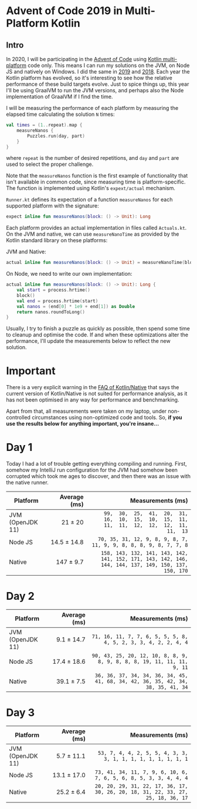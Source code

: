 # Advent of Code 2019 in Multi-Platform Kotlin

## Intro
In 2020, I will be participating in the [Advent of Code](https://adventofcode.com) using [Kotlin multi-platform](https://kotlinlang.org/docs/reference/multiplatform.html) code only. This means I can run my solutions on the JVM, on Node JS and natively on Windows. I did the same in [2019](https://github.com/jorispz/aoc-2019) and [2018](https://github.com/jorispz/aoc-2018). 
Each year the Kotlin platform has evolved, so it's interesting to see how the relative performance of these build targets evolve. Just to spice things up, this year I'll be using GraalVM to run the JVM versions, and perhaps also the Node implementation of GraalVM if I find the time.


I will be measuring the performance of each platform by measuring the elapsed time calculating the solution `N` times:
```kotlin
val times = (1..repeat).map {
    measureNanos {
        Puzzles.run(day, part)
    }
}
```
where `repeat` is the number of desired repetitions, and `day` and `part` are used to select the proper challenge.

Note that the `measureNanos` function is the first example of functionality that isn't available in common code, since measuring time is platform-specific. The function is implemented using Kotlin's `expext/actual` mechanism.

`Runner.kt` defines its expectation of a function `measureNanos` for each supported platform with the signature:
```kotlin
expect inline fun measureNanos(block: () -> Unit): Long
```

Each platform provides an actual implementation in files called `Actuals.kt`. On the JVM and native, we can use `measureNanoTime` as provided by the Kotlin standard library on these platforms:

JVM and Native:
```kotlin
actual inline fun measureNanos(block: () -> Unit) = measureNanoTime(block)
```

On Node, we need to write our own implementation:
```kotlin
actual inline fun measureNanos(block: () -> Unit): Long {
    val start = process.hrtime()
    block()
    val end = process.hrtime(start)
    val nanos = (end[0] * 1e9 + end[1]) as Double
    return nanos.roundToLong()
}
```

Usually, I try to finish a puzzle as quickly as possible, then spend some time to cleanup and optimise the code. If and when these optimizations alter the performance, I'll update the measurements below to reflect the new solution.

# Important
There is a very explicit warning in the [FAQ of Kotlin/Native](https://github.com/JetBrains/kotlin-native/blob/master/RELEASE_NOTES.md#performance) that says the current version of Kotlin/Native is not suited for performance analysis, as it has not been optimised in any way for performance and benchmarking. 

Apart from that, all measurements were taken on my laptop, under non-controlled circumstances using non-optimized code and tools. So, **if you use the results below for anything important, you're insane...**

# Day 1
Today I had a lot of trouble getting everything compiling and running. First, somehow my IntelliJ run configuration for the JVM had somehow been corrupted which took me ages to discover, and then there was an issue with the native runner.

| Platform         | Average (ms)           | Measurements (ms) |
| -----------------| ----------------------:|------------------:|
| JVM (OpenJDK 11) | 21&nbsp;±&nbsp;20 | ` 99,  30,  25,  41,  20,  31,  16,  10,  15,  10,  15,  11,  11,  11,  12,  12,  12,  11,  11,  13` |
| Node JS          | 14.5&nbsp;±&nbsp;14.8       | ` 70, 35, 31, 12, 9, 8, 9, 8, 7, 11, 9, 9, 8, 8, 8, 9, 8, 7, 7, 8` |
| Native           | 147&nbsp;±&nbsp;9.7         | `158, 143, 132, 141, 143, 142, 141, 152, 171, 143, 142, 146, 144, 144, 137, 149, 150, 137, 150, 170` | 

# Day 2

| Platform         | Average (ms)           | Measurements (ms) |
| -----------------| ----------------------:|------------------:|
| JVM (OpenJDK 11) | 9.1&nbsp;±&nbsp;14.7   | `71, 16, 11, 7, 7, 6, 5, 5, 5, 8, 4, 5, 2, 3, 3, 4, 2, 2, 4, 4` |
| Node JS          | 17.4&nbsp;±&nbsp;18.6  | `90, 43, 25, 20, 12, 10, 8, 8, 9, 8, 9, 8, 8, 8, 19, 11, 11, 11, 9, 11` |
| Native           | 39.1&nbsp;±&nbsp;7.5   | `36, 36, 37, 34, 34, 36, 34, 45, 41, 68, 34, 42, 36, 35, 42, 34, 38, 35, 41, 34` | 

# Day 3

| Platform         | Average (ms)           | Measurements (ms) |
| -----------------| ----------------------:|------------------:|
| JVM (OpenJDK 11) | 5.7&nbsp;±&nbsp;11.1   | `53, 7, 4, 4, 2, 5, 5, 4, 3, 3, 3, 1, 1, 1, 1, 1, 1, 1, 1, 1` |
| Node JS          | 13.1&nbsp;±&nbsp;17.0  | `73, 41, 34, 11, 7, 9, 6, 10, 6, 7, 6, 5, 6, 8, 5, 3, 3, 4, 4, 4` |
| Native           | 25.2&nbsp;±&nbsp;6.4   | `20, 20, 29, 31, 22, 17, 36, 17, 30, 26, 20, 18, 31, 22, 33, 27, 25, 18, 36, 17` | 


  